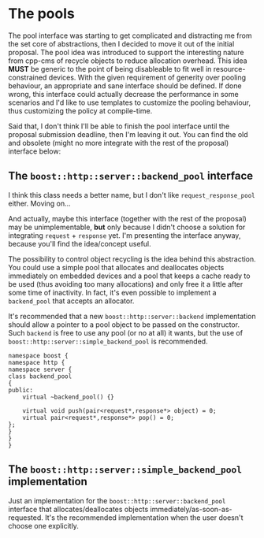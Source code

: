 # The pools

The pool interface was starting to get complicated and distracting me from the
set core of abstractions, then I decided to move it out of the initial
proposal. The pool idea was introduced to support the interesting nature from
cpp-cms of recycle objects to reduce allocation overhead. This idea **MUST** be
generic to the point of being disableable to fit well in resource-constrained
devices. With the given requirement of generity over pooling behaviour, an
appropriate and sane interface should be defined. If done wrong, this interface
could actually decrease the performance in some scenarios and I'd like to use
templates to customize the pooling behaviour, thus customizing the policy at
compile-time.

Said that, I don't think I'll be able to finish the pool interface until the
proposal submission deadline, then I'm leaving it out. You can find the old and
obsolete (might no more integrate with the rest of the proposal) interface
below:

## The `boost::http::server::backend_pool` interface

I think this class needs a better name, but I don't like `request_response_pool`
either. Moving on...

<!-- TODO: below paragraph -->

And actually, maybe this interface (together with the rest of the proposal) may
be unimplementable, **but** only because I didn't choose a solution for
integrating `request` + `response` yet. I'm presenting the interface anyway,
because you'll find the idea/concept useful.

The possibility to control object recycling is the idea behind this abstraction.
You could use a simple pool that allocates and deallocates objects immediately
on embedded devices and a pool that keeps a cache ready to be used (thus
avoiding too many allocations) and only free it a little after some time of
inactivity. In fact, it's even possible to implement a `backend_pool` that
accepts an allocator.

It's recommended that a new `boost::http::server::backend` implementation should
allow a pointer to a pool object to be passed on the constructor. Such `backend`
is free to use any pool (or no at all) it wants, but the use of
`boost::http::server::simple_backend_pool` is recommended.

```
namespace boost {
namespace http {
namespace server {
class backend_pool
{
public:
    virtual ~backend_pool() {}

    virtual void push(pair<request*,response*> object) = 0;
    virtual pair<request*,response*> pop() = 0;
};
}
}
}
```

<!--
 choose interface for object recycling and consider how it could be done
 optional to fit well in memory-constrained devices

 The user is responsible to maintain the lifetime ot the \p pool object
 while the request wasn't finished. I thought about use a reference
 instead pointer, but I wanted to make explicit the fact that the pool
 may be used other times. I'm not satisfied with this design yet and I
 plan to improve it.

 pool_type *pool
 -->

## The `boost::http::server::simple_backend_pool` implementation

Just an implementation for the `boost::http::server::backend_pool` interface
that allocates/deallocates objects immediately/as-soon-as-requested. It's the
recommended implementation when the user doesn't choose one explicitly.
